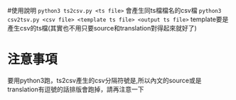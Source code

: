 #使用說明
 `python3 ts2csv.py <ts file>` 
  會產生同ts檔檔名的csv檔
 `python3 csv2tsv.py <csv file> <template ts file> <output ts file>` 
 template要是產生csv的ts檔(其實也不用只要source和translation對得起來就好了)
# 注意事項
要用python3跑，ts2csv產生的csv分隔符號是,所以內文的source或是translation有逗號的話排版會跑掉，請再注意一下
